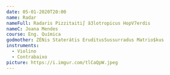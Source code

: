 ```yaml
---
date: 05-01-2020T20:00
name: Radar
nameFull: Radaris Pizzitaiti∫ â3lotropicus HopV7erdis
nameC: Joana Mendes
course: Eng. Química
godmother: ZÉNis Staterátis EruditusSussurradus Matrio$kus
instruments: 
  - Violino
  - Contrabaixo
picture: https://i.imgur.com/tlCaQpW.jpeg
---
```

